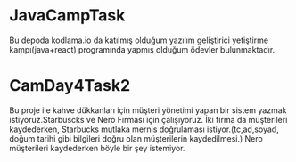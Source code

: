 # JavaCampTask
Bu depoda kodlama.io da katılmış olduğum yazılım geliştirici yetiştirme kampı(java+react) programında yapmış olduğum ödevler bulunmaktadır.

  # CamDay4Task2
Bu proje  ile  kahve dükkanları için müşteri yönetimi yapan bir sistem yazmak istiyoruz.Starbuscks ve Nero Firması için çalışıyoruz. 
İki firma da müşterileri kaydederken, Starbucks mutlaka mernis doğrulaması istiyor.(tc,ad,soyad, doğum tarihi gibi bilgileri doğru olan müşterilerin kaydedilmesi.)
Nero müşterileri kaydederken böyle bir şey istemiyor. 

